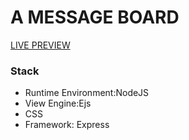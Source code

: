 <h1>A MESSAGE BOARD</h1>
<a href="https://messageboard-uzi.onrender.com">LIVE PREVIEW</a>
<br>
<h3>Stack</h3>
<ul>
  <li>Runtime Environment:NodeJS</li>
  <li>View Engine:Ejs</li>
  <li>CSS</li>
  <li>Framework: Express</li>
  
</ul>
